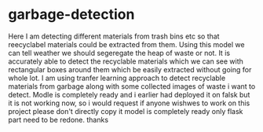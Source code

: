 # garbage-detection

Here I am detecting different  materials from trash bins etc so that reecyclabel materials could be extracted from them. Using this model we can tell weather we should segeregate the heap of waste or not.
It is accurately able to detect the recyclable materials which we can see with rectangular boxes around them which be easily extracted without going for whole lot.
I am using tranfer learning approach to detect recyclable materials from garbage along with some collected images of waste i want to detect.
Modle is completely ready and i earlier had deployed it on falsk but it is not working now, so i would request if anyone wishwes to work on this project please don't directly copy it model is completely ready only flask part need to be redone. thanks
